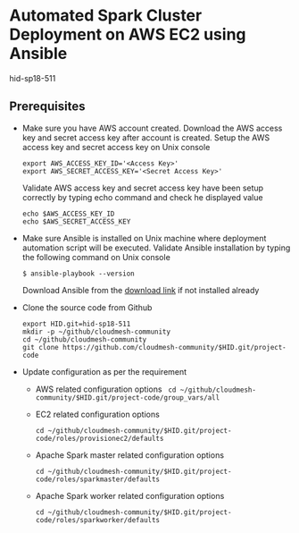 # Automated Spark Cluster Deployment on AWS EC2 using Ansible

hid-sp18-511

## Prerequisites 

  * Make sure you have AWS account created. Download the AWS access key and secret access key after account is created.
	Setup the AWS access key and secret access key on Unix console
	      
    ```
	export AWS_ACCESS_KEY_ID='<Access Key>'
	export AWS_SECRET_ACCESS_KEY='<Secret Access Key>'
	```
	
	Validate AWS access key and secret access key have been setup correctly by typing echo command and check he displayed value
	
	```	
	echo $AWS_ACCESS_KEY_ID
    echo $AWS_SECRET_ACCESS_KEY
	```

  * Make sure Ansible is installed on Unix machine where deployment automation script will be executed. Validate Ansible installation by typing the following command on Unix console
	
	`$ ansible-playbook --version`
	
	Download Ansible from the [download link](https://www.ansible.com/resources/get-started) if not installed already 
	
  * Clone the source code from Github 
	
	```
	export HID.git=hid-sp18-511
	mkdir -p ~/github/cloudmesh-community
	cd ~/github/cloudmesh-community
	git clone https://github.com/cloudmesh-community/$HID.git/project-code	
	``` 
	
  * Update configuration as per the requirement
  
	* AWS related configuration options
		`
		cd ~/github/cloudmesh-community/$HID.git/project-code/group_vars/all`
		
	* EC2 related configuration options
		
		`cd ~/github/cloudmesh-community/$HID.git/project-code/roles/provisionec2/defaults`

	* Apache Spark master related configuration options
		
		`cd ~/github/cloudmesh-community/$HID.git/project-code/roles/sparkmaster/defaults`

	* Apache Spark worker related configuration options
		
		`cd ~/github/cloudmesh-community/$HID.git/project-code/roles/sparkworker/defaults`


